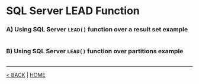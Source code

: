# SQL Server LEAD Function

### A) Using SQL Server `LEAD()` function over a result set example

```cs --project ../../SqlServerTutorial/SqlServerTutorial.csproj --source-file ../../SqlServerTutorial/Functions/Window/Lead.cs --region A
```

### B) Using SQL Server `LEAD()` function over partitions example

```cs --project ../../SqlServerTutorial/SqlServerTutorial.csproj --source-file ../../SqlServerTutorial/Functions/Window/Lead.cs --region B
```

---

[< BACK](WindowFunctions.md) | [HOME](/)
